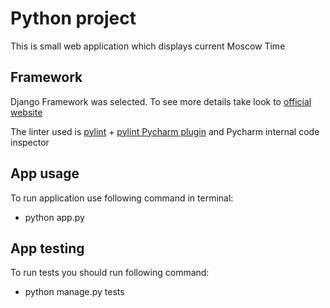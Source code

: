# Python project

This is small web application which displays current Moscow Time

## Framework
Django Framework was selected. To see more details take look to [official website](https://www.djangoproject.com/)

The linter used is [pylint](https://pylint.pycqa.org/en/latest/) + [pylint Pycharm plugin](https://plugins.jetbrains.com/plugin/11084-pylint) 
and Pycharm internal code inspector

## App usage
To run application use following command in terminal:

+ python app.py

## App testing
To run tests you should run following command: 

+ python manage.py tests